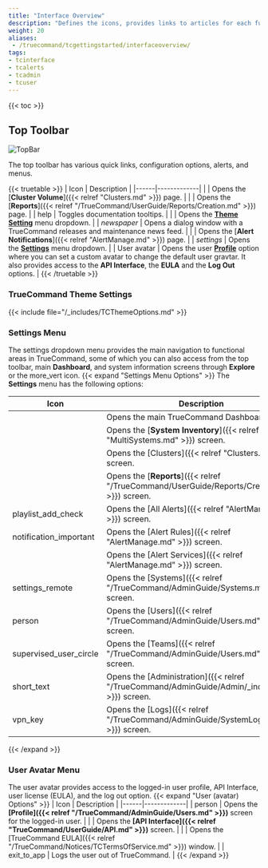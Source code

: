 ```yaml
---
title: "Interface Overview"
description: "Defines the icons, provides links to articles for each function, and explains where to access alerts on the TrueCommand interface."
weight: 20
aliases: 
 - /truecommand/tcgettingstarted/interfaceoverview/
tags:
- tcinterface
- tcalerts
- tcadmin
- tcuser
---
```


{{< toc >}}

## Top Toolbar

![TopBar](/images/TrueCommand/Dashboard/TopBar.png "Top Bar")

The top toolbar has various quick links, configuration options, alerts, and menus.

{{< truetable >}}
| Icon | Description |
|------|-------------|
| <mat-icon role="img" fontset="mdi" aria-hidden="true" class="mat-icon mdi mdi-server-network mat-icon-no-color"></mat-icon> | Opens the [**Cluster Volume**]({{< relref "Clusters.md" >}}) page. |
| <mat-icon role="img" fontset="mdi" fonticon="mdi-chart-line-stacked"  class="mat-icon mdi mdi-chart-line-stacked mat-icon-no-color" aria-hidden="true"></mat-icon> | Opens the [**Reports**]({{< relref "/TrueCommand/UserGuide/Reports/Creation.md" >}}) page. |
| <mat-icon role="img" mattooltip="Toggle documentation tooltips" class="mat-icon material-icons mat-icon-no-color" aria-hidden="true">help</mat-icon> | Toggles documentation tooltips. |
| <mat-icon role="img" fontset="mdi" fonticon="mdi-palette" mattooltip="Theme settings" class="mat-icon mdi mdi-palette mat-icon-no-color" aria-hidden="true"></mat-icon> | Opens the **[Theme Setting](#creating-themes-using-the-theme-settings-pallet)** menu dropdown. |
| <i class="material-icons" aria-hidden="true" title="Newspaper">newspaper</i> | Opens a dialog window with a TrueCommand releases and maintenance news feed. |
| <mat-icon role="img" fontset="mdi" fonticon="mdi-bell" class="mat-icon mdi mdi-bell mat-icon-no-color" aria-hidden="true"></mat-icon> | Opens the [**Alert Notifications**]({{< relref "AlertManage.md" >}}) page. |
| <i class="material-icons" aria-hidden="true" title="Settings">settings</i> | Opens the **[Settings](#settings-menu)** menu dropdown. |
| User avatar | Opens the user **[Profile](#user-menu)** option where you can set a custom avatar to change the default user gravtar. It also provides access to the **API Interface**, the **EULA** and the **Log Out** options. |
{{< /truetable >}}

### TrueCommand Theme Settings 
{{< include file="/_includes/TCThemeOptions.md" >}}

### Settings Menu
The settings dropdown menu provides the main navigation to functional areas in TrueCommand, some of which you can also access from the top toolbar, main **Dashboard**, and system information screens through **Explore** or the <span class="material-icons">more_vert</span> icon. 
{{< expand "Settings Menu Options" >}}
The **Settings** menu has the following options:

| Icon | Description |
|------|-------------|
| <mat-icon role="img" fontset="mdi" fonticon="mdi-view-dashboard" class="mat-icon mdi mdi-view-dashboard mat-icon-no-color" aria-hidden="true" ></mat-icon> | Opens the main TrueCommand Dashboard. |
| <mat-icon _ngcontent-ahp-c196="" role="img" fontset="mdi" fonticon="mdi-chip" class="mat-icon notranslate mdi mdi-chip mat-icon-no-color" aria-hidden="true" data-mat-icon-type="font" data-mat-icon-name="mdi-chip" data-mat-icon-namespace="mdi"></mat-icon> | Opens the [**System Inventory**]({{< relref "MultiSystems.md" >}}) screen. |
| <mat-icon role="img" fontset="mdi" aria-hidden="true" class="mat-icon mdi mdi-server-network mat-icon-no-color"></mat-icon> | Opens the [Clusters]({{< relref "Clusters.md" >}}) screen. |
| <mat-icon role="img" fontset="mdi" fonticon="mdi-chart-line-stacked"  class="mat-icon mdi mdi-chart-line-stacked mat-icon-no-color" aria-hidden="true"></mat-icon> | Opens the [**Reports**]({{< relref "/TrueCommand/UserGuide/Reports/Creation.md" >}}) screen. |
| <mat-icon role="img" class="mat-icon material-icons mat-icon-no-color" aria-hidden="true">playlist_add_check</mat-icon> | Opens the [All Alerts]({{< relref "AlertManage.md" >}}) screen. |
| <mat-icon role="img" class="mat-icon material-icons mat-icon-no-color" aria-hidden="true">notification_important</mat-icon> | Opens the [Alert Rules]({{< relref "AlertManage.md" >}}) screen. |
| <mat-icon role="img" fontset="mdi" fonticon="mdi-cloud-alert" class="mat-icon mdi mdi-cloud-alert mat-icon-no-color" aria-hidden="true"></mat-icon> | Opens the [Alert Services]({{< relref "AlertManage.md" >}}) screen. |
| <mat-icon role="img" class="mat-icon material-icons mat-icon-no-color" aria-hidden="true">settings_remote</mat-icon> | Opens the [Systems]({{< relref "/TrueCommand/AdminGuide/Systems.md" >}}) screen. |
| <mat-icon role="img" class="mat-icon material-icons mat-icon-no-color" aria-hidden="true">person</mat-icon> | Opens the [Users]({{< relref "/TrueCommand/AdminGuide/Users.md" >}}) screen. |
| <mat-icon role="img" class="mat-icon material-icons mat-icon-no-color" aria-hidden="true">supervised_user_circle</mat-icon> | Opens the [Teams]({{< relref "/TrueCommand/AdminGuide/Users.md" >}}) screen. |
| <mat-icon role="img" class="mat-icon material-icons mat-icon-no-color" aria-hidden="true">short_text</mat-icon> | Opens the [Administration]({{< relref "/TrueCommand/AdminGuide/Admin/_index.md" >}}) screen. |
| <mat-icon role="img" class="mat-icon material-icons mat-icon-no-color" aria-hidden="true">vpn_key</mat-icon> |Opens the [Logs]({{< relref "/TrueCommand/AdminGuide/SystemLog.md" >}}) screen. | 
{{< /expand >}}

### User Avatar Menu
The user avatar provides access to the logged-in user profile, API Interface, user license (EULA), and the log out option.
{{< expand "User (avatar) Options" >}}
| Icon | Description |
|------|-------------|
| <mat-icon role="img" class="mat-icon notranslate material-icons mat-icon-no-color" aria-hidden="true">person</mat-icon> | Opens the **[Profile]({{< relref "/TrueCommand/AdminGuide/Users.md" >}})** screen for the logged-in user. |
| <mat-icon role="img" fontset="mdi" fonticon="mdi-swap-vertical-bold" class="mat-icon mdi mdi-swap-vertical-bold mat-icon-no-color" aria-hidden="true"></mat-icon>  | Opens the **[API Interface]({{< relref "TrueCommand/UserGuide/API.md" >}})** screen. |
| <mat-icon role="img" fontset="mdi" fonticon="mdi-file-document-edit" class="mat-icon notranslate mdi mdi-file-document-edit mat-icon-no-color" aria-hidden="true"></mat-icon> | Opens the [TrueCommand EULA]({{< relref "/TrueCommand/Notices/TCTermsOfService.md" >}}) window. |
| <mat-icon role="img" class="mat-icon material-icons mat-icon-no-color" aria-hidden="true">exit_to_app</mat-icon>  | Logs the user out of TrueCommand. |
{{< /expand >}}
